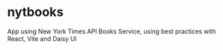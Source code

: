 # nytbooks
App using New York Times API Books Service, using best practices with React, Vite and Daisy UI 
